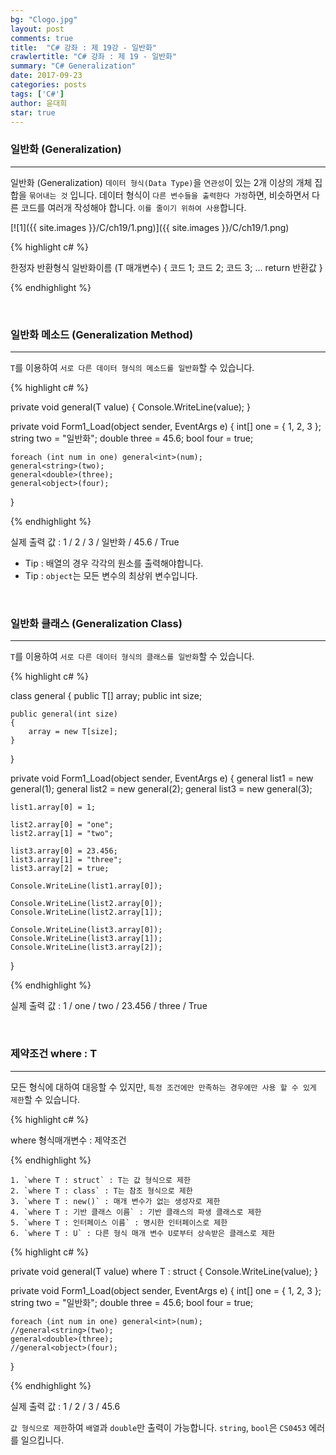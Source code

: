 ```yaml
---
bg: "Clogo.jpg"
layout: post
comments: true
title:  "C# 강좌 : 제 19강 - 일반화"
crawlertitle: "C# 강좌 : 제 19 - 일반화"
summary: "C# Generalization"
date: 2017-09-23
categories: posts
tags: ['C#']
author: 윤대희
star: true
---
```


### 일반화 (Generalization) ###
----------
일반화 (Generalization) `데이터 형식(Data Type)`을 `연관성`이 있는 2개 이상의 개체 집합을 `묶어내는 것` 입니다. 데이터 형식이 `다른 변수들을 출력한다 가정`하면, 비슷하면서 다른 코드를 여러개 작성해야 합니다. `이를 줄이기 위하여 사용`합니다.

[![1]({{ site.images }}/C/ch19/1.png)]({{ site.images }}/C/ch19/1.png)

{% highlight c# %}

한정자 반환형식 일반화이름<T> (T 매개변수)
{
    코드 1;
    코드 2;
    코드 3;
    ...
    return 반환값
}

{% endhighlight %}  

<br>

### 일반화 메소드 (Generalization Method) ###
----------
`T`를 이용하여 `서로 다른 데이터 형식의 메소드를 일반화`할 수 있습니다.

{% highlight c# %}

private void general<T>(T value)
{
    Console.WriteLine(value);
}

private void Form1_Load(object sender, EventArgs e)
{
    int[] one = { 1, 2, 3 };
    string two = "일반화";
    double three = 45.6;
    bool four = true;

    foreach (int num in one) general<int>(num);
    general<string>(two);
    general<double>(three);
    general<object>(four);
}

{% endhighlight %}  

실제 출력 값 : 1 / 2 / 3 / 일반화 / 45.6 / True

* Tip : 배열의 경우 각각의 원소를 출력해야합니다.
* Tip : `object`는 모든 변수의 최상위 변수입니다.

<br>

### 일반화 클래스 (Generalization Class) ###
----------
`T`를 이용하여 `서로 다른 데이터 형식의 클래스를 일반화`할 수 있습니다.

{% highlight c# %}

class general<T>
{
    public T[] array;
    public int size;

    public general(int size)
    {
        array = new T[size];
    }
}

private void Form1_Load(object sender, EventArgs e)
{
    general<int> list1 = new general<int>(1);
    general<string> list2 = new general<string>(2);
    general<object> list3 = new general<object>(3);

    list1.array[0] = 1;

    list2.array[0] = "one";
    list2.array[1] = "two";

    list3.array[0] = 23.456;
    list3.array[1] = "three";
    list3.array[2] = true;

    Console.WriteLine(list1.array[0]);

    Console.WriteLine(list2.array[0]);
    Console.WriteLine(list2.array[1]);

    Console.WriteLine(list3.array[0]);
    Console.WriteLine(list3.array[1]);
    Console.WriteLine(list3.array[2]);
}

{% endhighlight %}  

실제 출력 값 : 1 / one / two / 23.456 / three / True

<br>

### 제약조건 where : T ###
----------
모든 형식에 대하여 대응할 수 있지만, `특정 조건에만 만족하는 경우에만 사용 할 수 있게 제한`할 수 있습니다.

{% highlight c# %}

where 형식매개변수 : 제약조건

{% endhighlight %}  

    1. `where T : struct` : T는 값 형식으로 제한
    2. `where T : class` : T는 참조 형식으로 제한
    3. `where T : new()` : 매개 변수가 없는 생성자로 제한
    4. `where T : 기반 클래스 이름` : 기반 클래스의 파생 클래스로 제한
    5. `where T : 인터페이스 이름` : 명시한 인터페이스로 제한
    6. `where T : U` : 다른 형식 매개 변수 U로부터 상속받은 클래스로 제한

{% highlight c# %}

private void general<T>(T value) where T : struct
{
    Console.WriteLine(value);
}

private void Form1_Load(object sender, EventArgs e)
{
    int[] one = { 1, 2, 3 };
    string two = "일반화";
    double three = 45.6;
    bool four = true;

    foreach (int num in one) general<int>(num);
    //general<string>(two);
    general<double>(three);
    //general<object>(four);
}

{% endhighlight %}  

실제 출력 값 : 1 / 2 / 3 / 45.6

`값 형식으로 제한`하여 `배열`과 `double`만 출력이 가능합니다. `string`, `bool`은 `CS0453` 에러를 일으킵니다.
